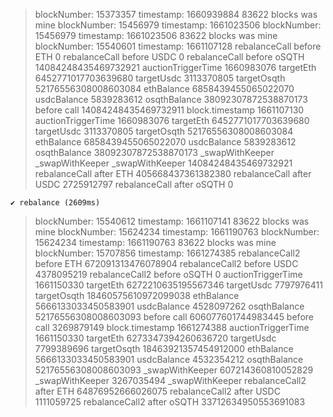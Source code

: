 > blockNumber: 15373357 timestamp: 1660939884
> 83622 blocks was mine
> blockNumber: 15456979 timestamp: 1661023506
> blockNumber: 15456979 timestamp: 1661023506
> 83622 blocks was mine
> blockNumber: 15540601 timestamp: 1661107128
> rebalanceCall before ETH 0
> rebalanceCall before USDC 0
> rebalanceCall before oSQTH 14084248435469732921
> auctionTriggerTime 1660983076
> targetEth 6452771017703639680
> targetUsdc 3113370805
> targetOsqth 52176556308008603084
> ethBalance 6858439455065022070
> usdcBalance 5839283612
> osqthBalance 38092307872538870173
> before call 14084248435469732911
> block.timestamp 1661107130
> auctionTriggerTime 1660983076
> targetEth 6452771017703639680
> targetUsdc 3113370805
> targetOsqth 52176556308008603084
> ethBalance 6858439455065022070
> usdcBalance 5839283612
> osqthBalance 38092307872538870173
> \_swapWithKeeper
> \_swapWithKeeper
> \_swapWithKeeper
> 14084248435469732921
> rebalanceCall after ETH 405668437361382380
> rebalanceCall after USDC 2725912797
> rebalanceCall after oSQTH 0

    ✔ rebalance (2609ms)

> blockNumber: 15540612 timestamp: 1661107141
> 83622 blocks was mine
> blockNumber: 15624234 timestamp: 1661190763
> blockNumber: 15624234 timestamp: 1661190763
> 83622 blocks was mine
> blockNumber: 15707856 timestamp: 1661274385
> rebalanceCall2 before ETH 672091313476078904
> rebalanceCall2 before USDC 4378095219
> rebalanceCall2 before oSQTH 0
> auctionTriggerTime 1661150330
> targetEth 6272210635195567346
> targetUsdc 7797976411
> targetOsqth 18460575610972099038
> ethBalance 5666133033450583901
> usdcBalance 4528097262
> osqthBalance 52176556308008603093
> before call 606077601744983445
> before call 3269879149
> block.timestamp 1661274388
> auctionTriggerTime 1661150330
> targetEth 6273347394260636720
> targetUsdc 7799389696
> targetOsqth 18463921357454912000
> ethBalance 5666133033450583901
> usdcBalance 4532354212
> osqthBalance 52176556308008603093
> \_swapWithKeeper
> 607214360810052829
> \_swapWithKeeper
> 3267035494
> \_swapWithKeeper
> rebalanceCall2 after ETH 64876952666026075
> rebalanceCall2 after USDC 1111059725
> rebalanceCall2 after oSQTH 33712634950553691083
